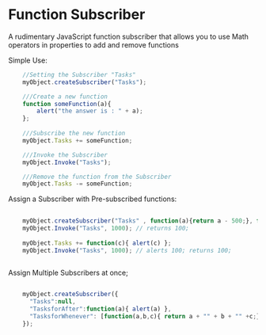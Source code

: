 # Function Subscriber
A rudimentary JavaScript function subscriber that allows you to use Math operators in properties to add and remove functions

Simple Use:
```javascript
    //Setting the Subscriber "Tasks" 
    myObject.createSubscriber("Tasks");

    ///Create a new function
    function someFunction(a){
        alert("the answer is : " + a);
    };
    
    ///Subscribe the new function
    myObject.Tasks += someFunction;

    ///Invoke the Subscriber 
    myObject.Invoke("Tasks");

    ///Remove the function from the Subscriber
    myObject.Tasks -= someFunction;
```

Assign a Subscriber with Pre-subscribed functions:
```javascript
    
    myObject.createSubscriber("Tasks" , function(a){return a - 500;}, function(b){return b - 400});
    myObject.Invoke("Tasks", 1000); // returns 100;
    
    myObject.Tasks += function(c){ alert(c) };
    myObject.Invoke("Tasks", 1000); // alerts 100; returns 100;
    
```
Assign Multiple Subscribers at once;
```javascript

    myObject.createSubscriber({
      "Tasks":null,
      "TasksforAfter":function(a){ alert(a) },
      "TasksforWhenever": [function(a,b,c){ return a + "" + b + "" +c;},function(a){alert(a)}]
    });
    
```
    
    
 
  

    
